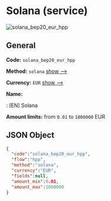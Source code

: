 
# Solana (service) 
![solana_bep20_eur_hpp](https://static.openfintech.io/payment_methods/solana_bep20_eur_hpp/logo.svg?w=400&c=v0.59.26#w200)  

## General 
 
**Code:** `solana_bep20_eur_hpp` 
 
**Method:** `solana` 
 [show -->](/payment-methods/solana/) 
 
**Currency:** `EUR` [show -->](/currencies/EUR/) 
 
**Name:** 
 
:	[EN] Solana 
 
**Amount limits:** from `0.01` to `1000000` EUR 

## JSON Object 

```json
{
  "code":"solana_bep20_eur_hpp",
  "flow":"hpp",
  "method":"solana",
  "currency":"EUR",
  "fields":null,
  "amount_min":0.01,
  "amount_max":1000000
}
```  
